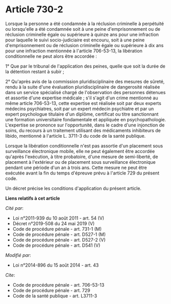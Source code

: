 # Article 730-2

Lorsque la personne a été condamnée à la réclusion criminelle à perpétuité ou lorsqu'elle a été condamnée soit à une peine
d'emprisonnement ou de réclusion criminelle égale ou supérieure à quinze ans pour une infraction pour laquelle le suivi
socio-judiciaire est encouru, soit à une peine d'emprisonnement ou de réclusion criminelle égale ou supérieure à dix ans pour
une infraction mentionnée à l'article 706-53-13, la libération conditionnelle ne peut alors être accordée : 

1° Que par le tribunal de l'application des peines, quelle que soit la durée de la détention restant à subir ; 

2° Qu'après avis de la commission pluridisciplinaire des mesures de sûreté, rendu à la suite d'une évaluation
pluridisciplinaire de dangerosité réalisée dans un service spécialisé chargé de l'observation des personnes détenues et
assortie d'une expertise médicale ; s'il s'agit d'un crime mentionné au même article 706-53-13, cette expertise est réalisée
soit par deux experts médecins psychiatres, soit par un expert médecin psychiatre et par un expert psychologue titulaire d'un
diplôme, certificat ou titre sanctionnant une formation universitaire fondamentale et appliquée en psychopathologie.
L'expertise se prononce sur l'opportunité, dans le cadre d'une injonction de soins, du recours à un traitement utilisant des
médicaments inhibiteurs de libido, mentionné à l'article L. 3711-3 du code de la santé publique. 

Lorsque la libération conditionnelle n'est pas assortie d'un placement sous surveillance électronique mobile, elle ne peut
également être accordée qu'après l'exécution, à titre probatoire, d'une mesure de semi-liberté, de placement à l'extérieur ou
de placement sous surveillance électronique pendant une période d'un an à trois ans. Cette mesure ne peut être exécutée avant
la fin du temps d'épreuve prévu à l'article 729 du présent code. 

Un décret précise les conditions d'application du présent article.

**Liens relatifs à cet article**

_Cité par_:

  - Loi n°2011-939 du 10 août 2011 - art. 54 (V)
  - Décret n°2019-508 du 24 mai 2019 (V)
  - Code de procédure pénale - art. 731-1 (M)
  - Code de procédure pénale - art. D527-1 (M)
  - Code de procédure pénale - art. D527-2 (V)
  - Code de procédure pénale - art. D541 (V)

_Modifié par_:

  - Loi n°2014-896 du 15 août 2014 - art. 43

_Cite_:

  - Code de procédure pénale - art. 706-53-13
  - Code de procédure pénale - art. 729
  - Code de la santé publique - art. L3711-3
